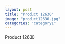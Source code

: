 ```yaml
---
layout: post
title: "Product 12630"
image: "product12630.jpg"
categories: "category1"
---
```

Product 12630
